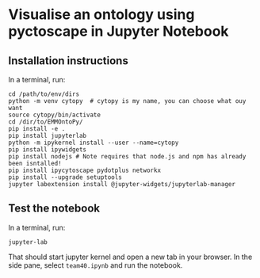 # Visualise an ontology using pyctoscape in Jupyter Notebook

## Installation instructions

In a terminal, run:

```shell
cd /path/to/env/dirs
python -m venv cytopy  # cytopy is my name, you can choose what ouy want
source cytopy/bin/activate
cd /dir/to/EMMOntoPy/
pip install -e .
pip install jupyterlab
python -m ipykernel install --user --name=cytopy
pip install ipywidgets
pip install nodejs # Note requires that node.js and npm has already been isntalled!
pip install ipycytoscape pydotplus networkx
pip install --upgrade setuptools
jupyter labextension install @jupyter-widgets/jupyterlab-manager
```

## Test the notebook

In a terminal, run:

```shell
jupyter-lab
```

That should start jupyter kernel and open a new tab in your browser.
In the side pane, select `team40.ipynb` and run the notebook.
